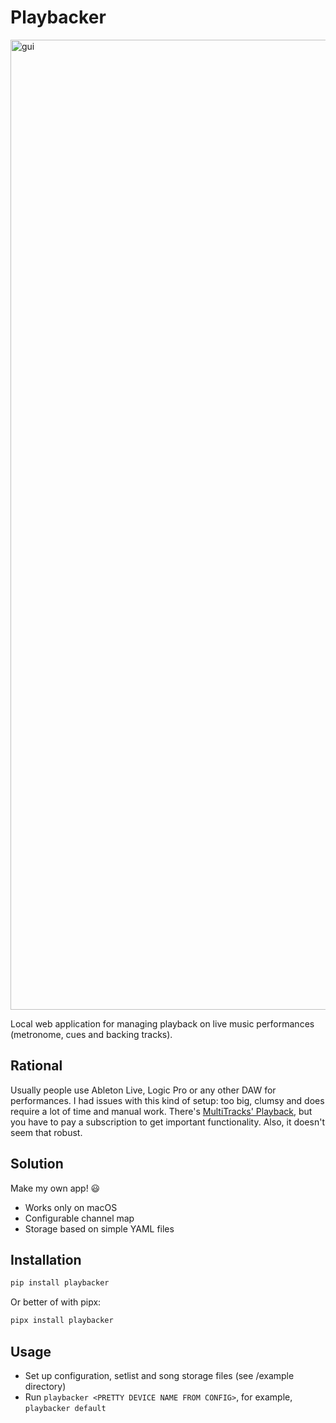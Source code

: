 # Playbacker

<img width="1552" alt="gui" src="https://user-images.githubusercontent.com/75225148/209542295-d50d18c9-8b5a-43a9-bde1-4d0b4d115ca0.png">

Local web application for managing playback on live music performances (metronome, cues and backing tracks).

## Rational

Usually people use Ableton Live, Logic Pro or any other DAW for performances. I had issues with this kind of setup: too big, clumsy and does require a lot of time and manual work.
There's [MultiTracks' Playback](https://www.multitracks.com/products/playback/), but you have to pay a subscription to get important functionality. Also, it doesn't seem that robust.

## Solution

Make my own app! 😃

- Works only on macOS
- Configurable channel map
- Storage based on simple YAML files

## Installation

```sh
pip install playbacker
```

Or better of with pipx:

```sh
pipx install playbacker
```

## Usage

- Set up configuration, setlist and song storage files (see /example directory)
- Run `playbacker <PRETTY DEVICE NAME FROM CONFIG>`, for example, `playbacker default`
